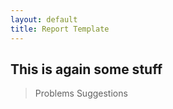 ```yaml
---
layout: default
title: Report Template
---
```


## This is again some stuff

> Problems
> Suggestions

